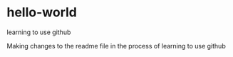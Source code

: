 # hello-world
learning to use github


Making changes to the readme file in the process of learning to use github
